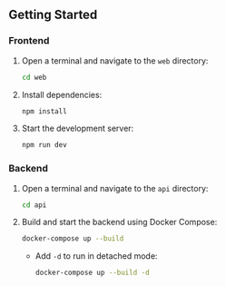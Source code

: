 ## Getting Started

### Frontend
1. Open a terminal and navigate to the `web` directory:
   ```sh
   cd web
   ```
2. Install dependencies:
   ```sh
   npm install
   ```
3. Start the development server:
   ```sh
   npm run dev
   ```

### Backend
1. Open a terminal and navigate to the `api` directory:
   ```sh
   cd api
   ```
2. Build and start the backend using Docker Compose:
   ```sh
   docker-compose up --build
   ```
   - Add `-d` to run in detached mode:
     ```sh
     docker-compose up --build -d
     ```
